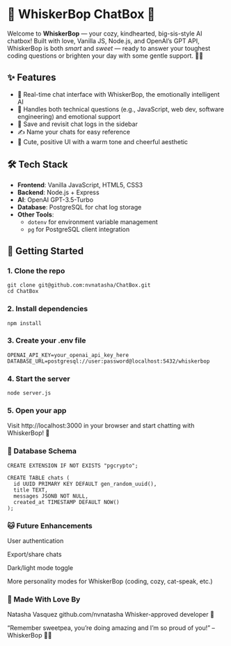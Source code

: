 # 🐾 WhiskerBop ChatBox 💖

Welcome to **WhiskerBop** — your cozy, kindhearted, big-sis-style AI chatbox! Built with love, Vanilla JS, Node.js, and OpenAI’s GPT API, WhiskerBop is both *smart* and *sweet* — ready to answer your toughest coding questions or brighten your day with some gentle support. 🌈🐱

## ✨ Features

- 💬 Real-time chat interface with WhiskerBop, the emotionally intelligent AI
- 🧠 Handles both technical questions (e.g., JavaScript, web dev, software engineering) and emotional support
- 📁 Save and revisit chat logs in the sidebar
- ✍️ Name your chats for easy reference
- 🌸 Cute, positive UI with a warm tone and cheerful aesthetic

## 🛠 Tech Stack

- **Frontend**: Vanilla JavaScript, HTML5, CSS3
- **Backend**: Node.js + Express
- **AI**: OpenAI GPT-3.5-Turbo
- **Database**: PostgreSQL for chat log storage
- **Other Tools**:
  - `dotenv` for environment variable management
  - `pg` for PostgreSQL client integration

## 🚀 Getting Started

### 1. Clone the repo

```
git clone git@github.com:nvnatasha/ChatBox.git
cd ChatBox
```

### 2. Install dependencies
```
npm install
```

### 3. Create your .env file
```
OPENAI_API_KEY=your_openai_api_key_here
DATABASE_URL=postgresql://user:password@localhost:5432/whiskerbop
```

### 4. Start the server
```
node server.js
```

### 5. Open your app
Visit http://localhost:3000 in your browser and start chatting with WhiskerBop! 🐾

### 💾 Database Schema
```
CREATE EXTENSION IF NOT EXISTS "pgcrypto";

CREATE TABLE chats (
  id UUID PRIMARY KEY DEFAULT gen_random_uuid(),
  title TEXT,
  messages JSONB NOT NULL,
  created_at TIMESTAMP DEFAULT NOW()
);
```


### 🐱 Future Enhancements
User authentication

Export/share chats

Dark/light mode toggle

More personality modes for WhiskerBop (coding, cozy, cat-speak, etc.)


### 💖 Made With Love By
Natasha Vasquez
github.com/nvnatasha
Whisker-approved developer 🐾

“Remember sweetpea, you’re doing amazing and I’m so proud of you!” – WhiskerBop 💖✨
